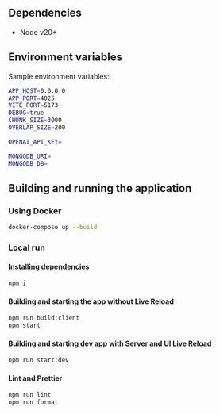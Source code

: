 ## Dependencies

- Node v20+

## Environment variables

Sample environment variables:

```bash
APP_HOST=0.0.0.0
APP_PORT=4025
VITE_PORT=5173
DEBUG=true
CHUNK_SIZE=3000
OVERLAP_SIZE=200

OPENAI_API_KEY=

MONGODB_URI=
MONGODB_DB=
```

## Building and running the application

### Using Docker

```bash
docker-compose up --build
```

### Local run

#### Installing dependencies

```bash
npm i
```

#### Building and starting the app without Live Reload

```bash
npm run build:client
npm start
```

#### Building and starting dev app with Server and UI Live Reload

```bash
npm run start:dev
```

#### Lint and Prettier

```bash
npm run lint
npm run format
```
